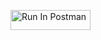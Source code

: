 [<img src="https://run.pstmn.io/button.svg" alt="Run In Postman" style="width: 128px; height: 32px;">](https://app.getpostman.com/run-collection/41591557-628ab45e-f542-4eb2-8c40-389be6c0b160?action=collection%2Ffork&source=rip_markdown&collection-url=entityId%3D41591557-628ab45e-f542-4eb2-8c40-389be6c0b160%26entityType%3Dcollection%26workspaceId%3D61984351-8acb-4636-848b-e5f224313d37#?env%5Becho_body%5D=W3sia2V5IjoiZWNob19ib2R5IiwidmFsdWUiOiJoZWxsbyB3b3JsZCIsImVuYWJsZWQiOnRydWUsInR5cGUiOiJkZWZhdWx0Iiwic2Vzc2lvblZhbHVlIjoiaGVsbG8gd29ybGQiLCJjb21wbGV0ZVNlc3Npb25WYWx1ZSI6ImhlbGxvIHdvcmxkIiwic2Vzc2lvbkluZGV4IjowfV0=)